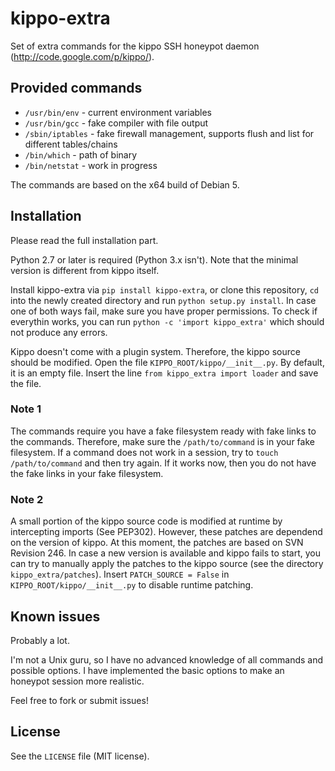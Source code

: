 # kippo-extra
Set of extra commands for the kippo SSH honeypot daemon (http://code.google.com/p/kippo/).

## Provided commands
* `/usr/bin/env` - current environment variables
* `/usr/bin/gcc` - fake compiler with file output
* `/sbin/iptables` - fake firewall management, supports flush and list for different tables/chains
* `/bin/which` - path of binary
* `/bin/netstat` - work in progress

The commands are based on the x64 build of Debian 5.

## Installation
Please read the full installation part.

Python 2.7 or later is required (Python 3.x isn't). Note that the minimal version is different from kippo itself.

Install kippo-extra via `pip install kippo-extra`, or clone this repository, `cd` into the newly created directory and run `python setup.py install`. In case one of both ways fail, make sure you have proper permissions. To check if everythin works, you can run `python -c 'import kippo_extra'` which should not produce any errors.

Kippo doesn't come with a plugin system. Therefore, the kippo source should be modified. Open the file `KIPPO_ROOT/kippo/__init__.py`. By default, it is an empty file. Insert the line `from kippo_extra import loader` and save the file.

### Note 1
The commands require you have a fake filesystem ready with fake links to the commands. Therefore, make sure the `/path/to/command` is in your fake filesystem. If a command does not work in a session, try to `touch /path/to/command` and then try again. If it works now, then you do not have the fake links in your fake filesystem.

### Note 2
A small portion of the kippo source code is modified at runtime by intercepting imports (See PEP302). However, these patches are dependend on the version of kippo. At this moment, the patches are based on SVN Revision 246. In case a new version is available and kippo fails to start, you can try to manually apply the patches to the kippo source (see the directory `kippo_extra/patches`). Insert `PATCH_SOURCE = False` in `KIPPO_ROOT/kippo/__init__.py` to disable runtime patching.

## Known issues
Probably a lot.

I'm not a Unix guru, so I have no advanced knowledge of all commands and possible options. I have implemented the basic options to make an honeypot session more realistic.

Feel free to fork or submit issues!

## License
See the `LICENSE` file (MIT license).